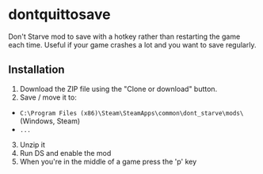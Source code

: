 # dontquittosave

Don't Starve mod to save with a hotkey rather than restarting the game each time. Useful
if your game crashes a lot and you want to save regularly.

## Installation

1. Download the ZIP file using the "Clone or download" button.
2. Save / move it to:
  * `C:\Program Files (x86)\Steam\SteamApps\common\dont_starve\mods\` (Windows, Steam)
  * `...`
3. Unzip it
4. Run DS and enable the mod
5. When you're in the middle of a game press the 'p' key

